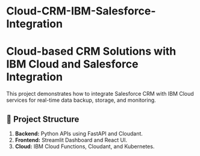# Cloud-CRM-IBM-Salesforce-Integration
# Cloud-based CRM Solutions with IBM Cloud and Salesforce Integration

This project demonstrates how to integrate Salesforce CRM with IBM Cloud services for real-time data backup, storage, and monitoring.

## 📂 Project Structure
1. **Backend:** Python APIs using FastAPI and Cloudant.
2. **Frontend:** Streamlit Dashboard and React UI.
3. **Cloud:** IBM Cloud Functions, Cloudant, and Kubernetes.


